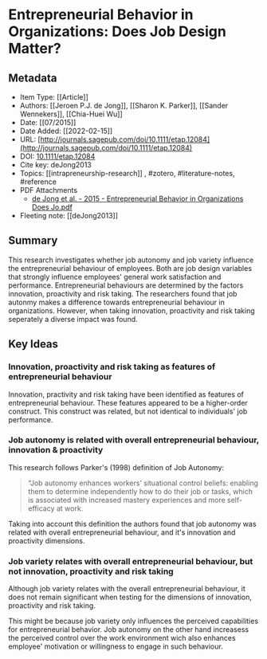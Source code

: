 # Entrepreneurial Behavior in Organizations: Does Job Design Matter?

## Metadata

- Item Type: [[Article]]
- Authors: [[Jeroen P.J. de Jong]], [[Sharon K. Parker]], [[Sander Wennekers]], [[Chia-Huei Wu]]
- Date: [[07/2015]]
- Date Added: [[2022-02-15]]
- URL: [http://journals.sagepub.com/doi/10.1111/etap.12084](http://journals.sagepub.com/doi/10.1111/etap.12084)
- DOI: [10.1111/etap.12084](https://doi.org/10.1111/etap.12084)
- Cite key: deJong2013
- Topics: [[intrapreneurship-research]]
  , #zotero, #literature-notes, #reference
- PDF Attachments
  - [de Jong et al. - 2015 - Entrepreneurial Behavior in Organizations Does Jo.pdf](zotero://open-pdf/library/items/LJ3YQ5TG)
- Fleeting note: [[deJong2013]]

## Summary

This research investigates whether job autonomy and job variety influence the entrepreneurial behaviour of employees. Both are job design variables that strongly influence employees' general work satisfaction and performance. Entrepreneurial behaviours are determined by the factors innovation, proactivity and risk taking. The researchers found that job autonmy makes a difference towards entrepreneurial behaviour in organizations. However, when taking innovation, proactivity and risk taking seperately a diverse impact was found.

## Key Ideas

### Innovation, proactivity and risk taking as features of entrepreneurial behaviour

Innovation, practivity and risk taking have been identified as features of entrepreneurial behaviour. These features appeared to be a higher-order construct. This construct was related, but not identical to individuals' job performance.

### Job autonomy is related with overall entrepreneurial behaviour, innovation & proactivity

This research follows Parker's (1998) definition of Job Autonomy:

> “Job autonomy enhances workers’ situational control beliefs: enabling them to determine independently how to do their job or tasks, which is associated with increased mastery experiences and more self-efficacy at work.

Taking into account this definition the authors found that job autonomy was related with overall entrepreneurial behaviour, and it's innovation and proactivity dimensions.

### Job variety relates with overall entrepreneurial behaviour, but not innovation, proactivity and risk taking

Although job variety relates with the overall entrepreneurial behaviour, it does not remain significant when testing for the dimensions of innovation, proactivity and risk taking.

This might be because job variety only influences the perceived capabilities for entrepreneurial behavior. Job autonomy on the other hand increasess the perceived control over the work environment wich also enhances employee' motivation or willingness to engage in such behaviour.
